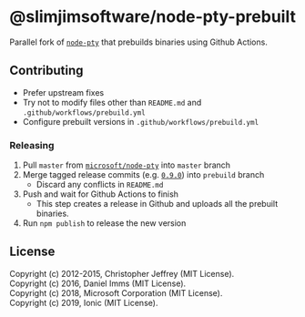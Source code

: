 # @slimjimsoftware/node-pty-prebuilt

Parallel fork of [`node-pty`](https://github.com/microsoft/node-pty) that prebuilds binaries using Github Actions.

## Contributing

- Prefer upstream fixes
- Try not to modify files other than `README.md` and `.github/workflows/prebuild.yml`
- Configure prebuilt versions in `.github/workflows/prebuild.yml`

### Releasing

1. Pull `master` from [`microsoft/node-pty`](https://github.com/microsoft/node-pty) into `master` branch
1. Merge tagged release commits (e.g. [`0.9.0`](https://github.com/microsoft/node-pty/releases/tag/0.9.0)) into `prebuild` branch
    - Discard any conflicts in `README.md`
1. Push and wait for Github Actions to finish
    - This step creates a release in Github and uploads all the prebuilt binaries.
1. Run `npm publish` to release the new version

## License

Copyright (c) 2012-2015, Christopher Jeffrey (MIT License).<br>
Copyright (c) 2016, Daniel Imms (MIT License).<br>
Copyright (c) 2018, Microsoft Corporation (MIT License).<br>
Copyright (c) 2019, Ionic (MIT License).
